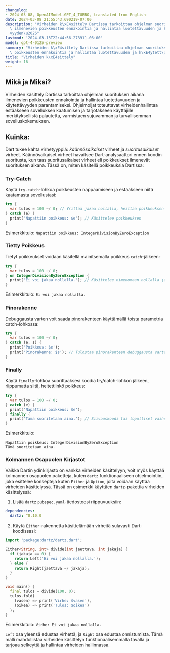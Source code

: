 ```yaml
---
changelog:
- 2024-03-08, OpenAIModel.GPT_4_TURBO, translated from English
date: 2024-03-08 21:55:43.690219-07:00
description: "Virheiden k\xE4sittely Dartissa tarkoittaa ohjelman suorituksen aikana\
  \ ilmenevien poikkeusten ennakointia ja hallintaa luotettavuuden ja k\xE4ytett\xE4\
  vyyden\u2026"
lastmod: '2024-03-13T22:44:56.278911-06:00'
model: gpt-4-0125-preview
summary: "Virheiden k\xE4sittely Dartissa tarkoittaa ohjelman suorituksen aikana ilmenevien\
  \ poikkeusten ennakointia ja hallintaa luotettavuuden ja k\xE4ytett\xE4vyyden\u2026"
title: "Virheiden k\xE4sittely"
weight: 16
---
```


## Mikä ja Miksi?
Virheiden käsittely Dartissa tarkoittaa ohjelman suorituksen aikana ilmenevien poikkeusten ennakointia ja hallintaa luotettavuuden ja käytettävyyden parantamiseksi. Ohjelmoijat toteuttavat virheidenhallintaa estääkseen sovelluksen kaatumisen ja tarjotakseen käyttäjille merkityksellistä palautetta, varmistaen sujuvamman ja turvallisemman sovelluskokemuksen.

## Kuinka:
Dart tukee kahta virhetyyppiä: *käännösaikaiset* virheet ja *suoritusaikaiset* virheet. Käännösaikaiset virheet havaitsee Dart-analysaattori ennen koodin suoritusta, kun taas suoritusaikaiset virheet eli poikkeukset ilmenevät suorituksen aikana. Tässä on, miten käsitellä poikkeuksia Dartissa:

### Try-Catch
Käytä `try-catch`-lohkoa poikkeusten nappaamiseen ja estääkseen niitä kaatamasta sovellustasi:

```dart
try {
  var tulos = 100 ~/ 0; // Yrittää jakaa nollalla, heittää poikkeuksen
} catch (e) {
  print('Napattiin poikkeus: $e'); // Käsittelee poikkeuksen
}
```
Esimerkkitulo: `Napattiin poikkeus: IntegerDivisionByZeroException`

### Tietty Poikkeus
Tietyt poikkeukset voidaan käsitellä mainitsemalla poikkeus `catch`-jälkeen:

```dart
try {
  var tulos = 100 ~/ 0;
} on IntegerDivisionByZeroException {
  print('Ei voi jakaa nollalla.'); // Käsittelee nimenomaan nollalla jaon poikkeukset
}
```
Esimerkkitulo: `Ei voi jakaa nollalla.`

### Pinorakenne
Debuggausta varten voit saada pinorakenteen käyttämällä toista parametria catch-lohkossa:

```dart
try {
  var tulos = 100 ~/ 0;
} catch (e, s) {
  print('Poikkeus: $e');
  print('Pinorakenne: $s'); // Tulostaa pinorakenteen debuggausta varten
}
```

### Finally
Käytä `finally`-lohkoa suorittaaksesi koodia try/catch-lohkon jälkeen, riippumatta siitä, heitettiinkö poikkeus:

```dart
try {
  var tulos = 100 ~/ 0;
} catch (e) {
  print('Napattiin poikkeus: $e');
} finally {
  print('Tämä suoritetaan aina.'); // Siivouskoodi tai lopulliset vaiheet
}
```
Esimerkkitulo:
```
Napattiin poikkeus: IntegerDivisionByZeroException
Tämä suoritetaan aina.
```

### Kolmannen Osapuolen Kirjastot
Vaikka Dartin ydinkirjasto on vankka virheiden käsittelyyn, voit myös käyttää kolmannen osapuolen paketteja, kuten `dartz` funktionaaliseen ohjelmointiin, joka esittelee konsepteja kuten `Either` ja `Option`, joita voidaan käyttää virheiden käsittelyssä. Tässä on esimerkki käyttäen `dartz`-pakettia virheiden käsittelyssä:

1. Lisää `dartz` `pubspec.yaml`-tiedostoosi riippuvuuksiin:
```yaml
dependencies:
  dartz: ^0.10.0
```

2. Käytä `Either`-rakennetta käsittelämään virheitä sulavasti Dart-koodissasi:
```dart
import 'package:dartz/dartz.dart';

Either<String, int> divide(int jaettava, int jakaja) {
  if (jakaja == 0) {
    return Left('Ei voi jakaa nollalla.');
  } else {
    return Right(jaettava ~/ jakaja);
  }
}

void main() {
  final tulos = divide(100, 0);
  tulos.fold(
    (vasen) => print('Virhe: $vasen'), 
    (oikea) => print('Tulos: $oikea')
  );
}
```
Esimerkkitulo: `Virhe: Ei voi jakaa nollalla.`

`Left` osa yleensä edustaa virhettä, ja `Right` osa edustaa onnistumista. Tämä malli mahdollistaa virheiden käsittelyn funktionaalisemmalla tavalla ja tarjoaa selkeyttä ja hallintaa virheiden hallinnassa.
